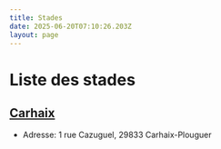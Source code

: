 ```yaml
---
title: Stades
date: 2025-06-20T07:10:26.203Z
layout: page
---
```


# Liste des stades


## [Carhaix](/stades/Carhaix/)
- Adresse: 1 rue Cazuguel, 29833 Carhaix-Plouguer


